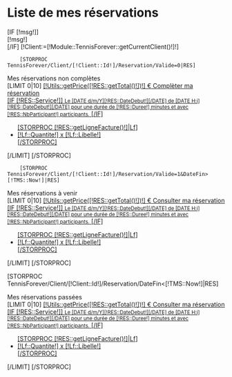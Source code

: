 <h1>Liste de mes réservations</h1>
[IF [!msg!]]
    <div class="alert alert-[!action!]">[!msg!]</div>
[/IF]
[!Client:=[!Module::TennisForever::getCurrentClient()!]!]


        [STORPROC TennisForever/Client/[!Client::Id!]/Reservation/Valide=0|RES]
<div class="alert alert-danger">
Mes réservations non complètes
</div>
        [LIMIT 0|10]
<a href="/[!Sys::getMenu(TennisForever/Reservation)!]/[!RES::Id!]" class="btn-tennis">
<span class="label label-danger pull-right">[!Utils::getPrice([!RES::getTotal()!])!] €</span>
Complèter ma réservation<br/>
    [IF [!RES::Service!]]
    <small>Le [DATE d/m/Y][!RES::DateDebut!][/DATE] de [DATE H:i][!RES::DateDebut!][/DATE] pour une durée de [!RES::Duree!] minutes et avec [!RES::NbParticipant!] participants.</small>
    [/IF]
    <ul>
        [STORPROC [!RES::getLigneFacture()!]|Lf]
        <li>[!Lf::Quantite!] x [!Lf::Libelle!]</li>
        [/STORPROC]
    </ul>
</a>
        [/LIMIT]
        [/STORPROC]

        [STORPROC TennisForever/Client/[!Client::Id!]/Reservation/Valide=1&DateFin>[!TMS::Now!]|RES]
<div class="alert alert-success">
Mes réservations à venir
</div>
        [LIMIT 0|10]
<a href="/[!Sys::getMenu(TennisForever/Reservation)!]/[!RES::Id!]" class="btn-tennis">
<span class="label label-success pull-right">[!Utils::getPrice([!RES::getTotal()!])!] €</span>
Consulter ma réservation<br/>
    [IF [!RES::Service!]]
    <small>Le [DATE d/m/Y][!RES::DateDebut!][/DATE] de [DATE H:i][!RES::DateDebut!][/DATE] pour une durée de [!RES::Duree!] minutes et avec [!RES::NbParticipant!] participants.</small>
    [/IF]
    <ul>
        [STORPROC [!RES::getLigneFacture()!]|Lf]
        <li>[!Lf::Quantite!] x [!Lf::Libelle!]</li>
        [/STORPROC]
    </ul>
</a>
        [/LIMIT]
        [/STORPROC]

[STORPROC TennisForever/Client/[!Client::Id!]/Reservation/DateFin<[!TMS::Now!]|RES]
<div class="alert alert-info">
    Mes réservations passées
</div>
[LIMIT 0|10]
<a href="/[!Sys::getMenu(TennisForever/Reservation)!]/[!RES::Id!]" class="btn-tennis">
    <span class="label label-primary pull-right">[!Utils::getPrice([!RES::getTotal()!])!] €</span>
    Consulter ma réservation<br/>
    [IF [!RES::Service!]]
    <small>Le [DATE d/m/Y][!RES::DateDebut!][/DATE] de [DATE H:i][!RES::DateDebut!][/DATE] pour une durée de [!RES::Duree!] minutes et avec [!RES::NbParticipant!] participants.</small>
    [/IF]
    <ul>
        [STORPROC [!RES::getLigneFacture()!]|Lf]
        <li>[!Lf::Quantite!] x [!Lf::Libelle!]</li>
        [/STORPROC]
    </ul>
</a>
[/LIMIT]
[/STORPROC]